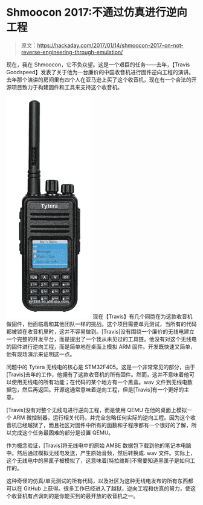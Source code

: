 # Shmoocon 2017:不通过仿真进行逆向工程

> 原文：<https://hackaday.com/2017/01/14/shmoocon-2017-on-not-reverse-engineering-through-emulation/>

现在，我在 Shmoocon，它不负众望。这是一个艰巨的任务——去年，【Travis Goodspeed】发表了关于他为一台廉价的中国收音机进行固件逆向工程的演讲。去年那个演讲的房间里有四个人在亚马逊上买了这个收音机，现在有一个合法的开源项目致力于构建固件和工具来支持这个收音机。

[![tytera](img/ff464e414219cf9aae7af866f673a1ef.png)](https://hackaday.com/wp-content/uploads/2017/01/tytera.jpg) 现在【Travis】有几个同胞在为这款收音机做固件，他面临着和其他团队一样的挑战。这个项目需要单元测试，当所有的代码都被锁在收音机里时，这并不容易做到。[Travis]没有围绕一个廉价的无线电建立一个完整的开发平台，而是提出了一个我从未见过的工具链。他没有对这个无线电的固件进行逆向工程，而是简单地在桌面上模拟 ARM 固件。开发既快速又简单，他有现场演示来证明这一点。

问题中的 Tytera 无线电的核心是 STM32F405。这是一个非常常见的部分，由于[Travis]去年的工作，他拥有了这款收音机的所有固件。然而，这并不意味着他可以使用无线电的所有功能；在代码的某个地方有一个黑盒。wav 文件到无线电数据包，然后再返回。开源这通常意味着逆向工程，但是[Travis]有一个更好的主意。

[Travis]没有对整个无线电进行逆向工程，而是使用 QEMU 在他的桌面上模拟一个 ARM 微控制器，运行相关代码，并完全忽略任何实际的逆向工程。因为这个收音机已经越狱了，而且社区对固件中所有的函数和子程序都有一个很好的了解，所以完成这个任务最困难的部分是设置 QEMU。

作为概念验证，[Travis]将无线电中的原始 AMBE 数据包下载到他的笔记本电脑中。然后通过模拟无线电发送，产生原始音频，然后转换成. wav 文件。实际上，这个无线电中的黑匣子被模拟了，这意味着[特拉维斯]不需要知道黑匣子是如何工作的。

这种奇怪的仿真/单元测试的所有代码，以及社区为这种无线电发布的所有东西都可以在 GitHub 上获得。很多工作已经进入了越狱，逆向工程和仿真的努力，使这个收音机有点讽刺的是你能买到的最开放的收音机之一。